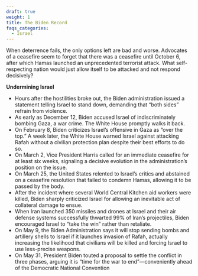 ```yaml
---
draft: true
weight: 1
title: The Biden Record
faqs_categories:
  - Israel
---
```

When deterrence fails, the only options left are bad and worse. Advocates of a ceasefire seem to forget that there was a ceasefire until October 6, after which Hamas launched an unprecedented terrorist attack. What self-respecting nation would just allow itself to be attacked and not respond decisively?

**Undermining Israel**

* Hours after the hostilities broke out, the Biden administration issued a statement telling Israel to stand down, demanding that “both sides” refrain from violence.
* As early as December 12, Biden accused Israel of indiscriminately bombing Gaza, a war crime. The White House promptly walks it back.
* On February 8, Biden criticizes Israel’s offensive in Gaza as “over the top.” A week later, the White House warned Israel against attacking Rafah without a civilian protection plan despite their best efforts to do so.
* On March 2, Vice President Harris called for an immediate ceasefire for at least six weeks, signaling a decisive evolution in the administration’s position on the issue.
* On March 25, the United States relented to Israel’s critics and abstained on a ceasefire resolution that failed to condemn Hamas, allowing it to be passed by the body.
* After the incident where several World Central Kitchen aid workers were killed, Biden sharply criticized Israel for allowing an inevitable act of collateral damage to ensue.
* When Iran launched 350 missiles and drones at Israel and their air defense systems successfully thwarted 99% of Iran’s projectiles, Biden encouraged Israel to “take the win” rather than retaliate.
* On May 9, the Biden Administration says it will stop sending bombs and artillery shells to Israel if it launches invasion of Rafah, actually increasing the likelihood that civilians will be killed and forcing Israel to use less-precise weapons.
* On May 31, President Biden touted a proposal to settle the conflict in three phases, arguing it is “time for the war to end”—conveniently ahead of the Democratic National Convention